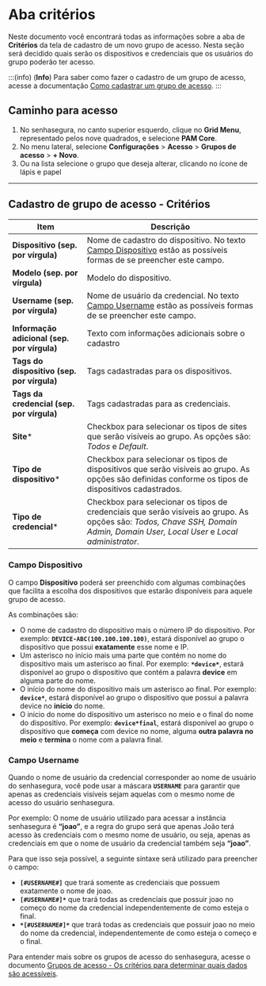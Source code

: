 # Aba critérios

Neste documento você encontrará todas as informações sobre a aba de **Critérios** da tela de cadastro de um novo grupo de acesso. Nesta seção será decidido quais serão os dispositivos e credenciais que os usuários do grupo poderão ter acesso.

:::(info) (**Info**)
Para saber como fazer o cadastro de um grupo de acesso, acesse a documentação [Como cadastrar um grupo de acesso](/v3-33/docs/pt/pam-session-how-to-add-an-access-group).
:::

## Caminho para acesso

1. No senhasegura, no canto superior esquerdo, clique no **Grid Menu**, representado pelos nove quadrados, e selecione **PAM Core**.
2. No menu lateral, selecione **Configurações** > **Acesso** > **Grupos de acesso** > **+ Novo**.
3. Ou na lista selecione o grupo que deseja alterar, clicando no ícone de lápis e papel

---
## Cadastro de grupo de acesso - Critérios
**Item**|**Descrição**
---|---
**Dispositivo (sep. por vírgula)**|Nome de cadastro do dispositivo. No texto [Campo Dispositivo](#campo-dispositivo) estão as possíveis formas de se preencher este campo.
**Modelo (sep. por vírgula)**|Modelo do dispositivo.
**Username (sep. por vírgula)**|Nome de usuário da credencial. No texto [Campo Username](#campo-username) estão as possíveis formas de se preencher este campo.
**Informação adicional (sep. por vírgula)**|Texto com informações adicionais sobre o cadastro
**Tags do dispositivo (sep. por vírgula)**|Tags cadastradas para os dispositivos.
**Tags da credencial (sep. por vírgula)**|Tags cadastradas para as credenciais.
**Site***|Checkbox para selecionar os tipos de sites que serão visíveis ao grupo. As opções são: *Todos* e *Default*.
**Tipo de dispositivo***|Checkbox para selecionar os tipos de dispositivos que serão visíveis ao grupo. As opções são definidas conforme os tipos de dispositivos cadastrados.
**Tipo de credencial***|Checkbox para selecionar os tipos de credenciais que serão visíveis ao grupo. As opções são: *Todos, Chave SSH, Domain Admin, Domain User, Local User* e *Local administrator*.

### Campo Dispositivo
O campo **Dispositivo** poderá ser preenchido com algumas combinações que facilita a escolha dos dispositivos que estarão disponíveis para aquele grupo de acesso.

As combinações são:

* O nome de cadastro do dispositivo mais o número IP do dispositivo. Por exemplo: **`DEVICE-ABC(100.100.100.100)`**, estará disponível ao grupo o dispositivo que possui **exatamente** esse nome e IP.
* Um asterisco no início mais uma parte que contém no nome do dispositivo mais um asterisco ao final. Por exemplo: **`*device*`**, estará disponível ao grupo o dispositivo que contém a palavra **device** em alguma parte do nome.
* O início do nome do dispositivo mais um asterisco ao final. Por exemplo: **`device*`**, estará disponível ao grupo o dispositivo que possui a palavra device no **início** do nome.
* O início do nome do dispositivo um asterisco no meio e o final do nome do dispositivo. Por exemplo: **`device*final`**, estará disponível ao grupo o dispositivo que **começa** com device no nome, alguma **outra palavra no meio** e **termina** o nome com a palavra final.

### Campo Username
Quando o nome de usuário da credencial corresponder ao nome de usuário do senhasegura, você pode usar a máscara **`USERNAME`** para garantir que apenas as credenciais visíveis sejam aquelas com o mesmo nome de acesso do usuário senhasegura.

Por exemplo: O nome de usuário utilizado para acessar a instância senhasegura é **“joao”**, e a regra do grupo será que apenas João terá acesso às credenciais com o mesmo nome de usuário, ou seja, apenas as credenciais em que o nome de usuário da credencial também seja **“joao”**.

Para que isso seja possível, a seguinte sintaxe será utilizado para preencher o campo:

* **`[#USERNAME#]`** que trará somente as credenciais que possuem exatamente o nome de joao.
* **`[#USERNAME#]*`** que trará todas as credenciais que possuir joao no começo do nome da credencial independentemente de como esteja o final.
* **`*[#USERNAME#]*`** que trará todas as credenciais que possuir joao no meio do nome da credencial, independentemente de como esteja o começo e o final.

Para entender mais sobre os grupos de acesso do senhasegura, acesse o documento [Grupos de acesso - Os critérios para determinar quais dados são acessíveis](/v3-33/docs/pt/user-management-access-groups#os-critérios-para-determinar-quais-dados-são-acessíveis).

